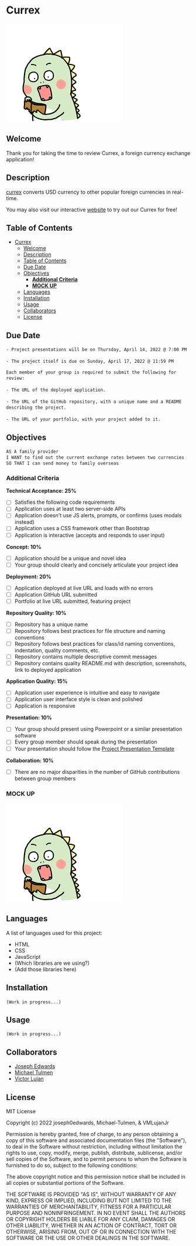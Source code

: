 # Currex
![a mock-up of currex](./assets/images/mock-up.gif)
## Welcome

Thank you for taking the time to review Currex, a foreign currency exchange application!

## Description

[currex](https://github.com/VMLujanJr/currex) converts USD currency to other popular foreign currencies in real-time.

You may also visit our interactive [website](https://vmlujanjr.github.io/currex/) to try out our Currex for free!

## Table of Contents

- [Currex](#currex)
  - [Welcome](#welcome)
  - [Description](#description)
  - [Table of Contents](#table-of-contents)
  - [Due Date](#due-date)
  - [Objectives](#objectives)
    - [**Additional Criteria**](#additional-criteria)
    - [**MOCK UP**](#mock-up)
  - [Languages](#languages)
  - [Installation](#installation)
  - [Usage](#usage)
  - [Collaborators](#collaborators)
  - [License](#license)

## Due Date
```
- Project presentations will be on Thursday, April 14, 2022 @ 7:00 PM

- The project itself is due on Sunday, April 17, 2022 @ 11:59 PM
```
```
Each member of your group is required to submit the following for review:

- The URL of the deployed application.

- The URL of the GitHub repository, with a unique name and a README describing the project.

- The URL of your portfolio, with your project added to it.
```

## Objectives
```
AS A family provider
I WANT to find out the current exchange rates between two currencies
SO THAT I can send money to family overseas
```

### **Additional Criteria**

**Technical Acceptance: 25%**

- [ ] Satisfies the following code requirements
- [ ] Application uses at least two server-side APIs
- [ ] Application doesn't use JS alerts, prompts, or confirms (uses modals instead)
- [ ] Application uses a CSS framework other than Bootstrap
- [ ] Application is interactive (accepts and responds to user input)

**Concept: 10%**

- [ ] Application should be a unique and novel idea
- [ ] Your group should clearly and concisely articulate your project idea

**Deployment: 20%**

- [ ] Application deployed at live URL and loads with no errors
- [ ] Application GitHub URL submitted
- [ ] Portfolio at live URL submitted, featuring project

**Repository Quality: 10%**

- [ ] Repository has a unique name
- [ ] Repository follows best practices for file structure and naming conventions
- [ ] Repository follows best practices for class/id naming conventions, indentation, quality comments, etc.
- [ ] Repository contains multiple descriptive commit messages
- [ ] Repository contains quality README.md with description, screenshots, link to deployed application

**Application Quality: 15%**

- [ ] Application user experience is intuitive and easy to navigate
- [ ] Application user interface style is clean and polished
- [ ] Application is responsive

**Presentation: 10%**

- [ ] Your group should present using Powerpoint or a similar presentation software
- [ ] Every group member should speak during the presentation
- [ ] Your presentation should follow the [Project Presentation Template](https://docs.google.com/presentation/d/10QaO9KH8HtUXj__81ve0SZcpO5DbMbqqQr4iPpbwKks/edit#slide=id.p)

**Collaboration: 10%**

- [ ] There are no major disparities in the number of GitHub contributions between group members

### **MOCK UP**

![a mock-up of currex](./assets/images/mock-up.gif)

## Languages

A list of languages used for this project:

- HTML
- CSS
- JavaScript
- (Which libraries are we using?)
- (Add those libraries here)

## Installation

```
(Work in progress...)
```

## Usage

```
(Work in progress...)
```

## Collaborators

- [Joseph Edwards](https://github.com/joseph0edwards)
- [Michael Tulmen](https://github.com/Michael-Tulmen)
- [Victor Lujan](https://github.com/VMLujanJr)

## License
MIT License

Copyright (c) 2022 joseph0edwards, Michael-Tulmen, & VMLujanJr

Permission is hereby granted, free of charge, to any person obtaining a copy
of this software and associated documentation files (the "Software"), to deal
in the Software without restriction, including without limitation the rights
to use, copy, modify, merge, publish, distribute, sublicense, and/or sell
copies of the Software, and to permit persons to whom the Software is
furnished to do so, subject to the following conditions:

The above copyright notice and this permission notice shall be included in all
copies or substantial portions of the Software.

THE SOFTWARE IS PROVIDED "AS IS", WITHOUT WARRANTY OF ANY KIND, EXPRESS OR
IMPLIED, INCLUDING BUT NOT LIMITED TO THE WARRANTIES OF MERCHANTABILITY,
FITNESS FOR A PARTICULAR PURPOSE AND NONINFRINGEMENT. IN NO EVENT SHALL THE
AUTHORS OR COPYRIGHT HOLDERS BE LIABLE FOR ANY CLAIM, DAMAGES OR OTHER
LIABILITY, WHETHER IN AN ACTION OF CONTRACT, TORT OR OTHERWISE, ARISING FROM,
OUT OF OR IN CONNECTION WITH THE SOFTWARE OR THE USE OR OTHER DEALINGS IN THE
SOFTWARE.